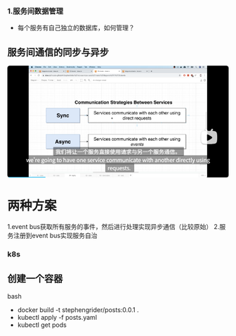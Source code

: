### 1.服务间数据管理
- 每个服务有自己独立的数据库，如何管理？
## 服务间通信的同步与异步
![alt text](img/image.png)
# 两种方案
1.event bus获取所有服务的事件，然后进行处理实现异步通信（比较原始）
2.服务注册到event bus实现服务自治
### k8s
## 创建一个容器
bash 
  - docker build -t stephengrider/posts:0.0.1 .
  - kubectl apply -f posts.yaml
  - kubectl get pods